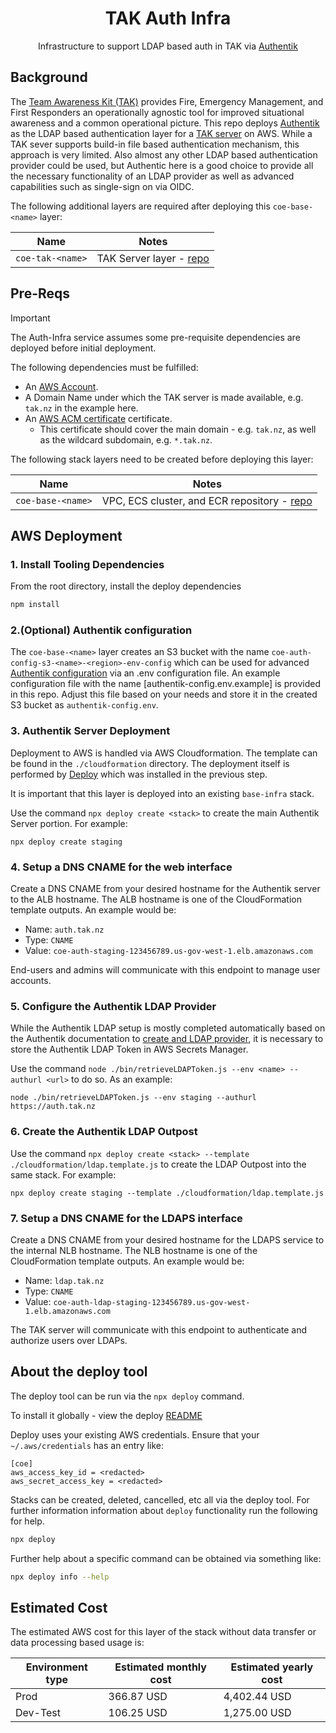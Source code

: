 <h1 align=center>TAK Auth Infra</h1>

<p align=center>Infrastructure to support LDAP based auth in TAK via <a href="https://goauthentik.io/">Authentik</a></p>

## Background

The [Team Awareness Kit (TAK)](https://tak.gov/solutions/emergency) provides Fire, Emergency Management, and First Responders an operationally agnostic tool for improved situational awareness and a common operational picture. 
This repo deploys [Authentik](https://goauthentik.io/) as the LDAP based authentication layer for a [TAK server](https://tak.gov/solutions/emergency) on AWS.
While a TAK sever supports build-in file based authentication mechanism, this approach is very limited. Also almost any other LDAP based authentication provider could be used, but Authentic here is a good choice to provide all the necessary functionality of an LDAP provider as well as advanced capabilities such as single-sign on via OIDC. 

The following additional layers are required after deploying this `coe-base-<name>` layer:

| Name                  | Notes |
| --------------------- | ----- |
| `coe-tak-<name>`      | TAK Server layer - [repo](https://github.com/TAK-NZ/tak-infra)      |


## Pre-Reqs

> [!IMPORTANT]
> The Auth-Infra service assumes some pre-requisite dependencies are deployed before
> initial deployment.

The following dependencies must be fulfilled:
- An [AWS Account](https://signin.aws.amazon.com/signup?request_type=register).
- A Domain Name under which the TAK server is made available, e.g. `tak.nz` in the example here.
- An [AWS ACM certificate](https://docs.aws.amazon.com/acm/latest/userguide/gs.html) certificate.
  - This certificate should cover the main domain - e.g. `tak.nz`, as well as the wildcard subdomain, e.g. `*.tak.nz`.

The following stack layers need to be created before deploying this layer:

| Name                  | Notes |
| --------------------- | ----- |
| `coe-base-<name>`      | VPC, ECS cluster, and ECR repository - [repo](https://github.com/TAK-NZ/base-infra)      |


## AWS Deployment

### 1. Install Tooling Dependencies

From the root directory, install the deploy dependencies

```sh
npm install
```

### 2.(Optional) Authentik configuration

The `coe-base-<name>` layer creates an S3 bucket with the name `coe-auth-config-s3-<name>-<region>-env-config` which can be used for advanced [Authentik configuration](https://docs.goauthentik.io/docs/install-config/configuration/) via an .env configuration file.
An example configuration file with the name [authentik-config.env.example] is provided in this repo. Adjust this file based on your needs and store it in the created S3 bucket as `authentik-config.env`.

### 3. Authentik Server Deployment

Deployment to AWS is handled via AWS Cloudformation. The template can be found in the `./cloudformation`
directory. The deployment itself is performed by [Deploy](https://github.com/openaddresses/deploy) which
was installed in the previous step.

It is important that this layer is deployed into an existing `base-infra` stack.

Use the command `npx deploy create <stack>` to create the main Authentik Server portion. For example: 

```
npx deploy create staging 
```

### 4. Setup a DNS CNAME for the web interface

Create a DNS CNAME from your desired hostname for the Authentik server to the ALB hostname. The ALB hostname is one of the CloudFormation template outputs. An example would be:
- Name: `auth.tak.nz`
- Type: `CNAME`
- Value: `coe-auth-staging-123456789.us-gov-west-1.elb.amazonaws.com`

End-users and admins will communicate with this endpoint to manage user accounts. 

### 5. Configure the Authentik LDAP Provider

While the Authentik LDAP setup is mostly completed automatically based on the Authentik documentation to [create and LDAP provider](https://docs.goauthentik.io/docs/add-secure-apps/providers/ldap/generic_setup), it is necessary to store the Authentik LDAP Token in AWS Secrets Manager. 

Use the command `node ./bin/retrieveLDAPToken.js --env <name> --authurl <url>` to do so. As an example:

```
node ./bin/retrieveLDAPToken.js --env staging --authurl https://auth.tak.nz 
```

### 6. Create the Authentik LDAP Outpost

Use the command `npx deploy create <stack> --template ./cloudformation/ldap.template.js` to create the LDAP Outpost into the same stack. For example: 
```
npx deploy create staging --template ./cloudformation/ldap.template.js
```

### 7. Setup a DNS CNAME for the LDAPS interface

Create a DNS CNAME from your desired hostname for the LDAPS service to the internal NLB hostname. The NLB hostname is one of the CloudFormation template outputs. An example would be:
- Name: `ldap.tak.nz`
- Type: `CNAME`
- Value: `coe-auth-ldap-staging-123456789.us-gov-west-1.elb.amazonaws.com`

The TAK server will communicate with this endpoint to authenticate and authorize users over LDAPs. 

## About the deploy tool

The deploy tool can be run via the `npx deploy` command.

To install it globally - view the deploy [README](https://github.com/openaddresses/deploy)

Deploy uses your existing AWS credentials. Ensure that your `~/.aws/credentials` has an entry like:
 
```
[coe]
aws_access_key_id = <redacted>
aws_secret_access_key = <redacted>
```

Stacks can be created, deleted, cancelled, etc all via the deploy tool. For further information
information about `deploy` functionality run the following for help.
 
```sh
npx deploy
```
 
Further help about a specific command can be obtained via something like:

```sh
npx deploy info --help
```

## Estimated Cost

The estimated AWS cost for this layer of the stack without data transfer or data processing based usage is:

| Environment type      | Estimated monthly cost | Estimated yearly cost |
| --------------------- | ----- | ----- |
| Prod                  | 366.87 USD | 4,402.44 USD |
| Dev-Test              | 106.25 USD | 1,275.00 USD |
